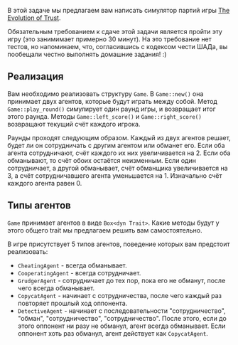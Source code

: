 В этой задаче мы предлагаем вам написать симулятор партий игры
[The Evolution of Trust](https://ncase.me/trust/).

Обязательным требованием к сдаче этой задачи является пройти эту игру (это занимимает
примерно 30 минут). На это требование нет тестов, но напоминаем, что, согласившись
с кодексом чести ШАДа, вы пообещали честно выполнять домашние задания! :)

## Реализация

Вам необходимо реализовать структуру `Game`. В `Game::new()` она принимает двух агентов,
которые будут играть между собой. Метод `Game::play_round()` симулирует один раунд игры,
и возвращает итог этого раунда. Методы `Game::left_score()` и `Game::right_score()`
возвращают текущий счёт каждого игрока.

Раунды проходят следующим образом. Каждый из двух агентов решает, будет ли он
сотрудничать с другим агентом или обманет его. Если оба агента сотрудничают, счёт каждого
их них увеличивается на 2. Если оба обманывают, то счёт обоих остаётся неизменным.
Если один сотрудничает, а другой обманывает, счёт обманщика увеличивается на 3,
а счёт сотрудничавшего агента уменьшается на 1. Изначально счёт каждого агента равен 0.

## Типы агентов

`Game` принимает агентов в виде `Box<dyn Trait>`. Какие методы будут у этого общего trait
мы предлагаем решить вам самостоятельно.

В игре присутствует 5 типов агентов, поведение которых вам предстоит реализовать:
* `CheatingAgent` - всегда обманывает.
* `CooperatingAgent` - всегда сотрудничает.
* `GrudgerAgent` - сотрудничает до тех пор, пока его не обманут, после чего всегда
обманывает.
* `CopycatAgent` - начинает с сотрудничества, после чего каждый раз повторяет прошлый
ход оппонента.
* `DetectiveAgent` - начинает с последовательности "сотрудничество", "обман",
"сотрудничество", "сотрудничество". После этого, если до этого оппонент ни разу не
обманул, агент всегда обманывает. Если оппонент хоть раз обманул, агент действует как
`CopycatAgent`.